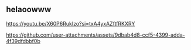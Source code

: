 ## helaoowww
https://youtu.be/X60P6RukIzo?si=txA4yxAZftfRKXRY


https://github.com/user-attachments/assets/9dbab4d8-ccf5-4399-adda-4f39dfdbbf0b

